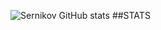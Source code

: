 ![Sernikov GitHub stats](https://github-readme-stats.vercel.app/api?username=sernikovv&show_icons=true&theme=transparent)
##STATS
